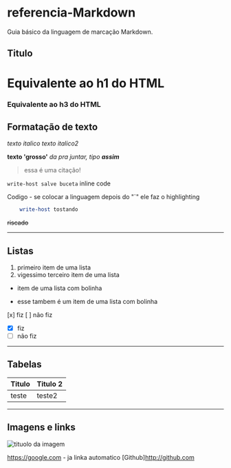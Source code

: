 # referencia-Markdown
Guia básico da linguagem de marcação Markdown.


## Titulo
# Equivalente ao h1 do HTML
### Equivalente ao h3 do HTML

## Formatação de texto
*texto italico*
_texto italico2_

**texto 'grosso'**
_da pra juntar, tipo **assim**_

>essa é uma citação!

`write-host salve buceta` inline code

Codigo - se colocar a linguagem depois do "`" ele faz o highlighting 
```powershell
    write-host tostando
```
~~riscado~~

-----------------------------

## Listas

1. primeiro item de uma lista
23. vigessimo terceiro item de uma lista

* item de uma lista com bolinha
- esse tambem é um item de uma lista com bolinha

[x] fiz
[ ] não fiz
- [x] fiz
- [ ] não fiz

-----------------------------

## Tabelas

Titulo | Titulo 2
-|-
teste | teste2

-----------------------------

## Imagens e links

![tituolo da imagem](https://cdn.discordapp.com/attachments/639557473262370850/825939068789194783/unknown.png)

https://google.com - ja linka automatico
[Github]http://github.com
